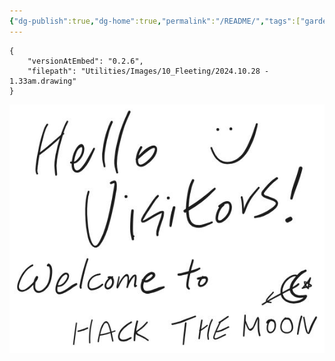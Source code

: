 ```yaml
---
{"dg-publish":true,"dg-home":true,"permalink":"/README/","tags":["gardenEntry"],"dgPassFrontmatter":true,"noteIcon":"1"}
---
```




```handdrawn-ink
{
	"versionAtEmbed": "0.2.6",
	"filepath": "Utilities/Images/10_Fleeting/2024.10.28 - 1.33am.drawing"
}
```
![Utilities/Images/Pasted image 20241028014706.jpeg](/img/user/Utilities/Images/Pasted%20image%2020241028014706.jpeg)
